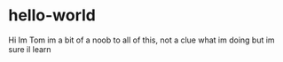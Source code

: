 # hello-world
Hi Im Tom im a bit of a noob to all of this, not a clue what im doing but im sure il learn
